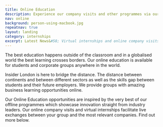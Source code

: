 ```yaml
---
title: Online Education
description: Experience our company visits and other programmes via our innovative online education programme.
nav: online
background: person-using-macbook.jpg
repeatnav: true
layout: landing
category: internships
excerpt: Latest News&#58; Virtual internships and online company visits available now. Get in touch to find out more
---
```


The best education happens outside of the classroom and in a globalised world the best learning crosses borders. Our online education is available for students and corporate groups anywhere in the world.

Insider London is here to bridge the distance. The distance between continents and between different sectors as well as the skills gap between students and their future employers. We provide groups with amazing business learning opportunities online.

Our Online Education opportunities are inspired by the very best of our offline programmes which showcase innovation straight from industry leaders. Our online company visits and virtual internships facilitate live exchanges between your group and the most relevant companies. Find out more below.

